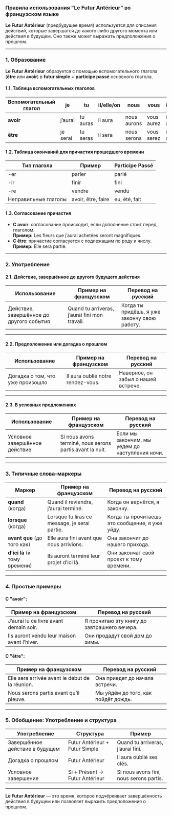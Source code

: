 ### **Правила использования "Le Futur Antérieur" во французском языке**

**Le Futur Antérieur** (предбудущее время) используется для описания действий, которые завершатся до какого-либо другого момента или действия в будущем. Оно также может выражать предположения о прошлом.

---

### **1. Образование**

**Le Futur Antérieur** образуется с помощью вспомогательного глагола (**être** или **avoir**) в **futur simple** + **participe passé** основного глагола.

#### **1.1. Таблица вспомогательных глаголов**

| Вспомогательный глагол | je       | tu       | il/elle/on | nous      | vous      | ils/elles  |
|-------------------------|----------|----------|------------|-----------|-----------|------------|
| **avoir**              | j’aurai  | tu auras | il aura    | nous aurons | vous aurez | ils auront |
| **être**               | je serai | tu seras | il sera    | nous serons | vous serez | ils seront |

#### **1.2. Таблица окончаний для причастия прошедшего времени**

| Тип глагола | Пример      | Participe Passé |
|-------------|-------------|-----------------|
| -er         | parler      | parlé           |
| -ir         | finir       | fini            |
| -re         | vendre      | vendu           |
| Неправильные глаголы | avoir, être, faire | eu, été, fait |

#### **1.3. Согласование причастия**
- **С avoir**: согласование происходит, если дополнение стоит перед глаголом.  
  **Пример:** Les fleurs que j’aurai achetées seront magnifiques.  
- **С être**: причастие согласуется с подлежащим по роду и числу.  
  **Пример:** Elle sera partie.  

---

### **2. Употребление**

#### **2.1. Действие, завершённое до другого будущего действия**

| Использование                          | Пример на французском                             | Перевод на русский                               |
|----------------------------------------|---------------------------------------------------|-------------------------------------------------|
| Действие, завершённое до другого события | Quand tu arriveras, j’aurai fini mon travail.     | Когда ты придёшь, я уже закончу свою работу.     |

---

#### **2.2. Предположение или догадка о прошлом**

| Использование                          | Пример на французском                             | Перевод на русский                               |
|----------------------------------------|---------------------------------------------------|-------------------------------------------------|
| Догадка о том, что уже произошло        | Il aura oublié notre rendez-vous.                | Наверное, он забыл о нашей встрече.             |

---

#### **2.3. В условных предложениях**

| Использование                          | Пример на французском                             | Перевод на русский                               |
|----------------------------------------|---------------------------------------------------|-------------------------------------------------|
| Условное завершённое действие          | Si nous avons terminé, nous serons partis avant la nuit. | Если мы закончим, мы уедем до наступления ночи. |

---

### **3. Типичные слова-маркеры**

| Маркер            | Пример на французском                       | Перевод на русский                               |
|--------------------|--------------------------------------------|-------------------------------------------------|
| **quand** (когда) | Quand il reviendra, j’aurai terminé.       | Когда он вернётся, я закончу.                   |
| **lorsque** (когда) | Lorsque tu liras ce message, je serai partie. | Когда ты прочитаешь это сообщение, я уже уйду.  |
| **avant que** (до того как) | Elle aura fini avant que nous arrivions. | Она закончит до нашего прихода.                 |
| **d’ici là** (к тому времени) | Ils auront terminé leur projet d’ici là. | Они закончат свой проект к тому времени.         |

---

### **4. Простые примеры**

#### **С "avoir":**

| Пример на французском                     | Перевод на русский                      |
|-------------------------------------------|------------------------------------------|
| J’aurai lu ce livre avant demain soir.    | Я прочитаю эту книгу до завтрашнего вечера. |
| Ils auront vendu leur maison avant l’hiver. | Они продадут свой дом до зимы.          |

#### **С "être":**

| Пример на французском                     | Перевод на русский                      |
|-------------------------------------------|------------------------------------------|
| Elle sera arrivée avant le début de la réunion. | Она приедет до начала встречи.         |
| Nous serons partis avant qu’il pleuve.    | Мы уйдём до того, как пойдёт дождь.     |

---

### **5. Обобщение: Употребление и структура**

| Употребление                           | Структура                                              | Пример                                             |
|----------------------------------------|-------------------------------------------------------|---------------------------------------------------|
| Завершённое действие в будущем         | Futur Antérieur + Futur Simple                        | Quand tu arriveras, j’aurai fini.                |
| Догадка о прошлом                      | Futur Antérieur                                       | Il aura oublié ses clés.                         |
| Условное завершение                    | Si + Présent → Futur Antérieur                       | Si nous avons fini, nous serons partis.          |

---

**Le Futur Antérieur** — это время, которое подчёркивает завершённость действия в будущем или позволяет выразить предположения о прошлом.